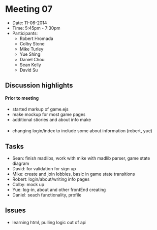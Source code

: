 # Meeting 07
- Date: 11-06-2014
- Time: 5:45pm - 7:30pm 
- Participants:
	- Robert Hromada
	- Colby Stone
	- Mike Turley
	- Yue Shing
	- Daniel Chou
	- Sean Kelly
	- David Su

## Discussion highlights

#### Prior to meeting
- started markup of game.ejs
- make mockup for most game pages
- additional stiories and about info make

####
- changing login/index to include some about information (robert, yue)

## Tasks
- Sean: finish madlibs, work with mike with madlib parser, game state diagram
- David: for validation for sign up
- Mike: create and join lobbies, basic in game state transitions
- Robert: login/about/writing info pages
- Colby: mock up
- Yue: log-in, about and other frontEnd creating
- Daniel: seach functionality, profile

## Issues
- learning html, pulling logic out of api
